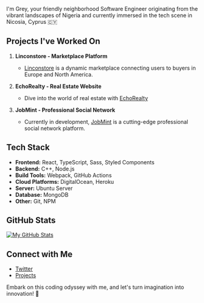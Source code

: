 I'm Grey, your friendly neighborhood Software Engineer originating from the vibrant landscapes of Nigeria and currently immersed in the tech scene in Nicosia, Cyprus 🇨🇾

## Projects I've Worked On

1. **Linconstore - Marketplace Platform**
   - [Linconstore](https://linconstore.com)  is a dynamic marketplace connecting users to buyers in Europe and North America.

2. **EchoRealty - Real Estate Website**
   - Dive into the world of real estate with [EchoRealty](https://test.echorealty.co) 

3. **JobMint - Professional Social Network**
   - Currently in development, [JobMint](#)  is a cutting-edge professional social network platform. 

## Tech Stack

- **Frontend:** React, TypeScript, Sass, Styled Components
- **Backend:** C++, Node.js
- **Build Tools:** Webpack, GitHub Actions
- **Cloud Platforms:** DigitalOcean, Heroku
- **Server:** Ubuntu Server
- **Database:** MongoDB
- **Other:** Git, NPM

## GitHub Stats

[![My GitHub Stats](https://github-readme-stats.vercel.app/api?username=B0bbycode&show_icons=true&count_private=true&show=contribs,prs&theme=radical)](https://github.com/B0bbycode)

## Connect with Me
- [Twitter](https://x.com/B0bbyode) 
- [Projects](https://linconwavesinnovation.com) 

Embark on this coding odyssey with me, and let's turn imagination into innovation! 🚀

